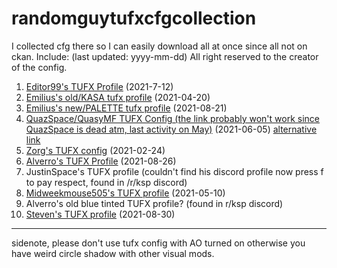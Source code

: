 # randomguytufxcfgcollection
I collected cfg there so I can easily download all at once since all not on ckan.
Include: (last updated: yyyy-mm-dd) All right reserved to the creator of the config.
1. [Editor99's TUFX Profile](https://forum.kerbalspaceprogram.com/index.php?/topic/203741-tufx-profile-editor99s-tufx-profile-release-alpha-03-7122021-httpsgithubcomgteditor99editor99-stufxprofilereleasestagalpha-03/) (2021-7-12)  
2. [Emilius's old/KASA tufx profile](https://forum.kerbalspaceprogram.com/index.php?/topic/201856-deprecated-kasa-flag-pack-and-tufx-profile-custom-kasa-kerbal-nasa-logos/&tab=comments#comment-3957768) (2021-04-20)  
3.  [Emilius's new/PALETTE tufx profile](https://forum.kerbalspaceprogram.com/index.php?/topic/204443-112x-palette-a-set-of-tufx-profiles-for-ksp-v201/) (2021-08-21)  
4.   [QuazSpace/QuasyMF TUFX Config (the link probably won't work since QuazSpace is dead atm, last activity on May)](https://discord.gg/3bUbRzsAVD) (2021-06-05) [alternative link](https://spacedock.info/mod/2764/QuazSpace%20TUFX%20Config?ga=%3CGame+3102+%27Kerbal+Space+Program%27%3E#changelog)  
5.   [Zorg's TUFX config](https://forum.kerbalspaceprogram.com/index.php?/topic/188816-zorgs-screenshots-and-customised-visual-set-up/) (2021-02-24)  
6.   [Alverro's TUFX Profile](https://forum.kerbalspaceprogram.com/index.php?/topic/204516-112x-alverros-tufx-profile/&tab=comments#comment-4025086) (2021-08-26)  
7.   JustinSpace's TUFX profile (couldn't find his discord profile now press f to pay respect, found in /r/ksp discord)
8.   [Midweekmouse505's TUFX profile](https://spacedock.info/mod/2746/Midweeks%20tufx%20config#changelog) (2021-05-10)
9.   Alverro's old blue tinted TUFX profile? (found in r/ksp discord)
10.   [Steven's TUFX profile](https://forum.kerbalspaceprogram.com/index.php?/topic/204576-stevens-install-screenshot-tufx-guide-always-wip/) (2021-08-30)
---
sidenote, please don't use tufx config with AO turned on otherwise you have weird circle shadow with other visual mods.
